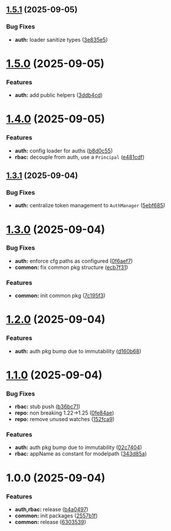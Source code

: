 ## [1.5.1](https://github.com/codespace-operator/common/compare/auth/v1.5.0...auth/v1.5.1) (2025-09-05)


### Bug Fixes

* **auth:** loader sanitize types ([3e835e5](https://github.com/codespace-operator/common/commit/3e835e5dc9f51afcdd5e55970bc4652f7c13f600))

# [1.5.0](https://github.com/codespace-operator/common/compare/auth/v1.4.0...auth/v1.5.0) (2025-09-05)


### Features

* **auth:** add public helpers ([3ddb4cd](https://github.com/codespace-operator/common/commit/3ddb4cda02553a8f15dede37c4dc84d29f4eaad8))

# [1.4.0](https://github.com/codespace-operator/common/compare/auth/v1.3.1...auth/v1.4.0) (2025-09-05)


### Features

* **auth:** config loader for auths ([b8d0c55](https://github.com/codespace-operator/common/commit/b8d0c553845934d492f69c77810332d6d34c8036))
* **rbac:** decouple from auth, use a `Principal` ([e481cdf](https://github.com/codespace-operator/common/commit/e481cdf9490f1526d88a6d2312eb53d936e10dd5))

## [1.3.1](https://github.com/codespace-operator/common/compare/auth/v1.3.0...auth/v1.3.1) (2025-09-04)


### Bug Fixes

* **auth:** centralize token management to `AuthManager` ([5ebf685](https://github.com/codespace-operator/common/commit/5ebf685e7d47b67b927abafbd0bfdee9e907e2f1))

# [1.3.0](https://github.com/codespace-operator/common/compare/auth/v1.2.0...auth/v1.3.0) (2025-09-04)


### Bug Fixes

* **auth:** enforce cfg paths as configured ([0f6aef7](https://github.com/codespace-operator/common/commit/0f6aef70968802c9f923662220f1e9d0d96deeba))
* **common:** fix common pkg structure ([ecb7f31](https://github.com/codespace-operator/common/commit/ecb7f317bbe9def0503c8bc4a57f3e3449dc384c))


### Features

* **common:** init common pkg ([7c195f3](https://github.com/codespace-operator/common/commit/7c195f3028319980a331c33de243864a9617a288))

# [1.2.0](https://github.com/codespace-operator/common/compare/auth/v1.1.0...auth/v1.2.0) (2025-09-04)


### Features

* **auth:** auth pkg bump due to immutability ([d160b68](https://github.com/codespace-operator/common/commit/d160b683b96901b8627d674b357e9ffb4fdced6d))

# [1.1.0](https://github.com/codespace-operator/common/compare/auth/v1.0.0...auth/v1.1.0) (2025-09-04)


### Bug Fixes

* **rbac:** stub push ([b36bc71](https://github.com/codespace-operator/common/commit/b36bc714a61e34716f17effb7e8a3335e25c045b))
* **repo:** non breaking 1.22->1.25 ([0fe84ae](https://github.com/codespace-operator/common/commit/0fe84ae56947c2daa313d747da1cda0f2aef93bd))
* **repo:** remove unused watches ([152fca9](https://github.com/codespace-operator/common/commit/152fca954c68cf0b33d4337c7921197cd250d7d4))


### Features

* **auth:** auth pkg bump due to immutability ([02c7404](https://github.com/codespace-operator/common/commit/02c7404aefcb4eb108d14179b79e034d7553bc86))
* **rbac:** appName as constant for modelpath ([343d85a](https://github.com/codespace-operator/common/commit/343d85a5228ef17cd89c7d43e7e080651039e1d5))

# 1.0.0 (2025-09-04)


### Features

* **auth,rbac:** release ([b4a0497](https://github.com/codespace-operator/common/commit/b4a04972a579a2863dc5696a363d0eeb7a9559e9))
* **common:** init packages ([2557b1f](https://github.com/codespace-operator/common/commit/2557b1f4ec3846e092a3b3a90bfcd61dc2261d47))
* **common:** release ([6303539](https://github.com/codespace-operator/common/commit/63035393e97c76189fb9096f85b2bb3f632ea5b3))
